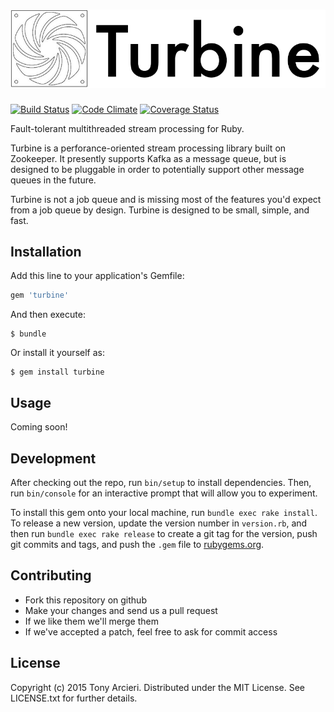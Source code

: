 ![Turbine](https://raw.githubusercontent.com/tarcieri/turbine/master/turbine.png)
=======
[![Build Status](https://travis-ci.org/tarcieri/turbine.svg)](https://travis-ci.org/tarcieri/turbine)
[![Code Climate](https://codeclimate.com/github/tarcieri/turbine/badges/gpa.svg)](https://codeclimate.com/github/tarcieri/turbine)
[![Coverage Status](https://coveralls.io/repos/tarcieri/turbine/badge.svg)](https://coveralls.io/r/tarcieri/turbine)

Fault-tolerant multithreaded stream processing for Ruby.

Turbine is a perforance-oriented stream processing library built on Zookeeper.
It presently supports Kafka as a message queue, but is designed to be pluggable
in order to potentially support other message queues in the future.

Turbine is not a job queue and is missing most of the features you'd expect
from a job queue by design. Turbine is designed to be small, simple, and fast.

## Installation

Add this line to your application's Gemfile:

```ruby
gem 'turbine'
```

And then execute:

    $ bundle

Or install it yourself as:

    $ gem install turbine

## Usage

Coming soon!

## Development

After checking out the repo, run `bin/setup` to install dependencies. Then, run `bin/console` for an interactive prompt that will allow you to experiment.

To install this gem onto your local machine, run `bundle exec rake install`. To release a new version, update the version number in `version.rb`, and then run `bundle exec rake release` to create a git tag for the version, push git commits and tags, and push the `.gem` file to [rubygems.org](https://rubygems.org).

## Contributing

* Fork this repository on github
* Make your changes and send us a pull request
* If we like them we'll merge them
* If we've accepted a patch, feel free to ask for commit access

## License

Copyright (c) 2015 Tony Arcieri. Distributed under the MIT License. See
LICENSE.txt for further details.
